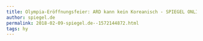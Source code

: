 ```yaml
---
title: Olympia-Eröffnungsfeier: ARD kann kein Koreanisch - SPIEGEL ONLINE - Kultur
author: spiegel.de
permalink: 2018-02-09-spiegel.de--1572144872.html
tags: hy
---
```


